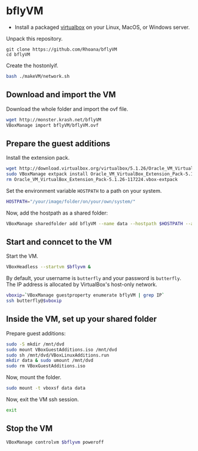 # bflyVM

- Install a packaged [virtualbox][virtualbox] on your Linux, MacOS, or Windows server.

Unpack this repository.

```baah
git clone https://github.com/Rhoana/bflyVM
cd bflyVM
```

Create the hostonlyif.

```bash
bash ./makeVM/network.sh
```

## Download and import the VM

Download the whole folder and import the ovf file.

```bash
wget http://monster.krash.net/bflyVM
VBoxManage import bflyVM/bflyVM.ovf
```

## Prepare the guest additions

Install the extension pack.

```bash
wget http://download.virtualbox.org/virtualbox/5.1.26/Oracle_VM_VirtualBox_Extension_Pack-5.1.26-117224.vbox-extpack
sudo VBoxManage extpack install Oracle_VM_VirtualBox_Extension_Pack-5.1.26-117224.vbox-extpack
rm Oracle_VM_VirtualBox_Extension_Pack-5.1.26-117224.vbox-extpack 
```

Set the environment variable `HOSTPATH` to a path on your system.

```bash
HOSTPATH="/your/image/folder/on/your/own/system/"
```

Now, add the hostpath as a shared folder:

```bash
VBoxManage sharedfolder add bflyVM --name data --hostpath $HOSTPATH --automount
```

## Start and conncet to the VM

Start the VM. 

```bash
VBoxHeadless --startvm $bflyvm &
```

By default, your username is `butterfly` and your password is `butterfly`.
The IP address is allocated by VirtualBox's host-only network.

```bash
vboxip=`VBoxManage guestproperty enumerate bflyVM | grep IP`
ssh butterfly@$vboxip
```

## Inside the VM, set up your shared folder

Prepare guest additions:

```bash
sudo -S mkdir /mnt/dvd
sudo mount VBoxGuestAdditions.iso /mnt/dvd
sudo sh /mnt/dvd/VBoxLinuxAdditions.run
mkdir data & sudo umount /mnt/dvd
sudo rm VBoxGuestAdditions.iso
```

Now, mount the folder.

```bash
sudo mount -t vboxsf data data
```

Now, exit the VM ssh session.

```bash
exit
```

## Stop the VM

```bash
VBoxManage controlvm $bflyvm poweroff
```

[virtualbox]: https://www.virtualbox.org/wiki/Downloads
